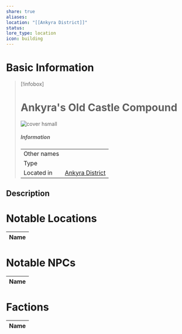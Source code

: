 ```yaml
---
share: true
aliases: 
location: "[[Ankyra District]]"
status: 
lore_type: location
icon: building
---
```

# Basic Information
> [!infobox]
> # Ankyra's Old Castle Compound
> ![cover hsmall](insertimage.png)
> ##### Information
> |   |  |
> | ---- | ---- |
> | Other names | |
> | Type | 
> | Located in | [Ankyra District](../Areas/Ankyra%20District.md)|
## Description
# Notable Locations
| Name |
| ---- |

# Notable NPCs
| Name |
| ---- |

# Factions
| Name |
| ---- |
